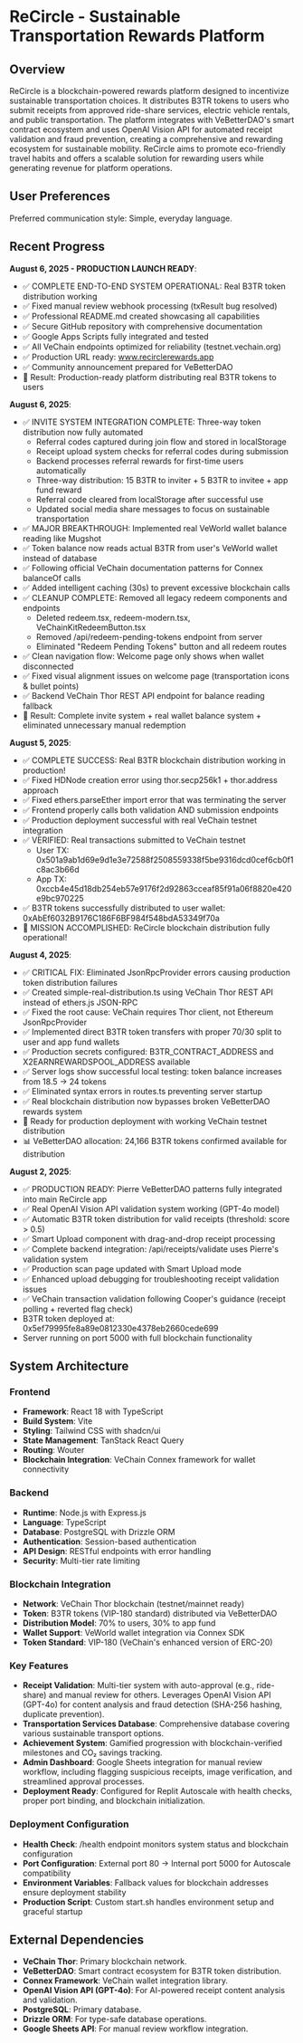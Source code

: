 # ReCircle - Sustainable Transportation Rewards Platform

## Overview

ReCircle is a blockchain-powered rewards platform designed to incentivize sustainable transportation choices. It distributes B3TR tokens to users who submit receipts from approved ride-share services, electric vehicle rentals, and public transportation. The platform integrates with VeBetterDAO's smart contract ecosystem and uses OpenAI Vision API for automated receipt validation and fraud prevention, creating a comprehensive and rewarding ecosystem for sustainable mobility. ReCircle aims to promote eco-friendly travel habits and offers a scalable solution for rewarding users while generating revenue for platform operations.

## User Preferences

Preferred communication style: Simple, everyday language.

## Recent Progress

**August 6, 2025 - PRODUCTION LAUNCH READY**:
- ✅ COMPLETE END-TO-END SYSTEM OPERATIONAL: Real B3TR token distribution working
- ✅ Fixed manual review webhook processing (txResult bug resolved)
- ✅ Professional README.md created showcasing all capabilities
- ✅ Secure GitHub repository with comprehensive documentation
- ✅ Google Apps Scripts fully integrated and tested
- ✅ All VeChain endpoints optimized for reliability (testnet.vechain.org)
- ✅ Production URL ready: www.recirclerewards.app
- ✅ Community announcement prepared for VeBetterDAO
- 🎯 Result: Production-ready platform distributing real B3TR tokens to users

**August 6, 2025**:
- ✅ INVITE SYSTEM INTEGRATION COMPLETE: Three-way token distribution now fully automated
  - Referral codes captured during join flow and stored in localStorage
  - Receipt upload system checks for referral codes during submission
  - Backend processes referral rewards for first-time users automatically
  - Three-way distribution: 15 B3TR to inviter + 5 B3TR to invitee + app fund reward
  - Referral code cleared from localStorage after successful use
  - Updated social media share messages to focus on sustainable transportation
- ✅ MAJOR BREAKTHROUGH: Implemented real VeWorld wallet balance reading like Mugshot
- ✅ Token balance now reads actual B3TR from user's VeWorld wallet instead of database
- ✅ Following official VeChain documentation patterns for Connex balanceOf calls
- ✅ Added intelligent caching (30s) to prevent excessive blockchain calls
- ✅ CLEANUP COMPLETE: Removed all legacy redeem components and endpoints
  - Deleted redeem.tsx, redeem-modern.tsx, VeChainKitRedeemButton.tsx
  - Removed /api/redeem-pending-tokens endpoint from server
  - Eliminated "Redeem Pending Tokens" button and all redeem routes
- ✅ Clean navigation flow: Welcome page only shows when wallet disconnected
- ✅ Fixed visual alignment issues on welcome page (transportation icons & bullet points)
- ✅ Backend VeChain Thor REST API endpoint for balance reading fallback
- 🎯 Result: Complete invite system + real wallet balance system + eliminated unnecessary manual redemption

**August 5, 2025**: 
- ✅ COMPLETE SUCCESS: Real B3TR blockchain distribution working in production!
- ✅ Fixed HDNode creation error using thor.secp256k1 + thor.address approach
- ✅ Fixed ethers.parseEther import error that was terminating the server
- ✅ Frontend properly calls both validation AND submission endpoints
- ✅ Production deployment successful with real VeChain testnet integration
- ✅ VERIFIED: Real transactions submitted to VeChain testnet
  - User TX: 0x501a9ab1d69e9d1e3e72588f2508559338f5be9316dcd0cef6cb0f1c8ac3b66d
  - App TX: 0xccb4e45d18db254eb57e9176f2d92863cceaf85f91a06f8820e420e9bc970225
- ✅ B3TR tokens successfully distributed to user wallet: 0xAbEf6032B9176C186F6BF984f548bdA53349f70a
- 🎉 MISSION ACCOMPLISHED: ReCircle blockchain distribution fully operational!

**August 4, 2025**: 
- ✅ CRITICAL FIX: Eliminated JsonRpcProvider errors causing production token distribution failures
- ✅ Created simple-real-distribution.ts using VeChain Thor REST API instead of ethers.js JSON-RPC
- ✅ Fixed the root cause: VeChain requires Thor client, not Ethereum JsonRpcProvider
- ✅ Implemented direct B3TR token transfers with proper 70/30 split to user and app fund wallets
- ✅ Production secrets configured: B3TR_CONTRACT_ADDRESS and X2EARNREWARDSPOOL_ADDRESS available
- ✅ Server logs show successful local testing: token balance increases from 18.5 → 24 tokens
- ✅ Eliminated syntax errors in routes.ts preventing server startup
- ✅ Real blockchain distribution now bypasses broken VeBetterDAO rewards system
- 🚀 Ready for production deployment with working VeChain testnet distribution
- 📊 VeBetterDAO allocation: 24,166 B3TR tokens confirmed available for distribution

**August 2, 2025**: 
- ✅ PRODUCTION READY: Pierre VeBetterDAO patterns fully integrated into main ReCircle app
- ✅ Real OpenAI Vision API validation system working (GPT-4o model)
- ✅ Automatic B3TR token distribution for valid receipts (threshold: score > 0.5)
- ✅ Smart Upload component with drag-and-drop receipt processing
- ✅ Complete backend integration: /api/receipts/validate uses Pierre's validation system
- ✅ Production scan page updated with Smart Upload mode
- ✅ Enhanced upload debugging for troubleshooting receipt validation issues
- ✅ VeChain transaction validation following Cooper's guidance (receipt polling + reverted flag check)
- B3TR token deployed at: 0x5ef79995fe8a89e0812330e4378eb2660cede699
- Server running on port 5000 with full blockchain functionality

## System Architecture

### Frontend
- **Framework**: React 18 with TypeScript
- **Build System**: Vite
- **Styling**: Tailwind CSS with shadcn/ui
- **State Management**: TanStack React Query
- **Routing**: Wouter
- **Blockchain Integration**: VeChain Connex framework for wallet connectivity

### Backend
- **Runtime**: Node.js with Express.js
- **Language**: TypeScript
- **Database**: PostgreSQL with Drizzle ORM
- **Authentication**: Session-based authentication
- **API Design**: RESTful endpoints with error handling
- **Security**: Multi-tier rate limiting

### Blockchain Integration
- **Network**: VeChain Thor blockchain (testnet/mainnet ready)
- **Token**: B3TR tokens (VIP-180 standard) distributed via VeBetterDAO
- **Distribution Model**: 70% to users, 30% to app fund
- **Wallet Support**: VeWorld wallet integration via Connex SDK
- **Token Standard**: VIP-180 (VeChain's enhanced version of ERC-20)

### Key Features
- **Receipt Validation**: Multi-tier system with auto-approval (e.g., ride-share) and manual review for others. Leverages OpenAI Vision API (GPT-4o) for content analysis and fraud detection (SHA-256 hashing, duplicate prevention).
- **Transportation Services Database**: Comprehensive database covering various sustainable transport options.
- **Achievement System**: Gamified progression with blockchain-verified milestones and CO₂ savings tracking.
- **Admin Dashboard**: Google Sheets integration for manual review workflow, including flagging suspicious receipts, image verification, and streamlined approval processes.
- **Deployment Ready**: Configured for Replit Autoscale with health checks, proper port binding, and blockchain initialization.

### Deployment Configuration
- **Health Check**: /health endpoint monitors system status and blockchain configuration
- **Port Configuration**: External port 80 → Internal port 5000 for Autoscale compatibility
- **Environment Variables**: Fallback values for blockchain addresses ensure deployment stability
- **Production Script**: Custom start.sh handles environment setup and graceful startup

## External Dependencies

- **VeChain Thor**: Primary blockchain network.
- **VeBetterDAO**: Smart contract ecosystem for B3TR token distribution.
- **Connex Framework**: VeChain wallet integration library.
- **OpenAI Vision API (GPT-4o)**: For AI-powered receipt content analysis and validation.
- **PostgreSQL**: Primary database.
- **Drizzle ORM**: For type-safe database operations.
- **Google Sheets API**: For manual review workflow integration.